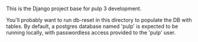 This is the Django project base for pulp 3 development.

You'll probably want to run db-reset in this directory to populate the
DB with tables. By default, a postgres database named 'pulp' is expected
to be running locally, with passwordless access provided to the 'pulp' user.
